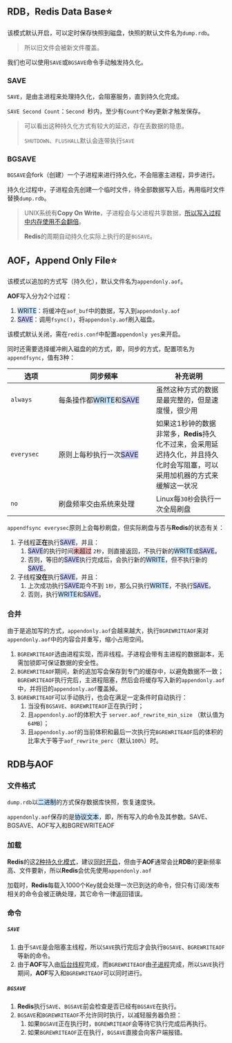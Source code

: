## RDB，Redis Data Base⭐

该模式默认开启，可以定时保存快照到磁盘，快照的默认文件名为`dump.rdb`。

> 所以旧文件会被新文件覆盖。

我们也可以使用`SAVE`或`BGSAVE`命令手动触发持久化。

### SAVE

`SAVE`，是由主进程来处理持久化，会阻塞服务，直到持久化完成。

`SAVE Second Count`：`Second `秒内，至少有`Count`个Key更新才触发保存。

> 可以看出这种持久化方式有较大的延迟，存在丢数据的隐患。
>
> `SHUTDOWN`、`FLUSHALL`默认会连带执行`SAVE`

### BGSAVE

`BGSAVE`会fork（创建）一个子进程来进行持久化，不会阻塞主进程，异步进行。

持久化过程中，子进程会先创建一个临时文件，待全部数据写入后，再用临时文件替换`dump.rdb`。

> UNIX系统有**Copy On Write**，子进程会与父进程共享数据，[所以写入过程中内存使用不会翻倍](https://www.cnblogs.com/shangxiaofei/p/5535428.html)。
>
> **Redis**的周期自动持久化实际上执行的是`BGSAVE`。



## AOF，Append Only File⭐

该模式以追加的方式写（持久化），默认文件名为`appendonly.aof`。

**AOF**写入分为2个过程：

1. <span style=background:#c2e2ff>WRITE</span>：将缓冲在`aof_buf`中的数据，写入到`appendonly.aof`
2. <span style=background:#c9ccff>SAVE</span>：调用`fsync()`，将`appendonly.aof`刷入磁盘。

该模式默认关闭，需在`redis.conf`中配置`appendonly yes`来开启。

同时还需要选择缓冲刷入磁盘的的方式，即，同步的方式，配置项名为`appendfsync`，值有3种：

<table>
   <thead>
      <tr>
         <th style="width: 95px">选项</th>
         <th style="width: 210px">同步频率</th>
         <th style="width: auto">补充说明</th>
      </tr>
   </thead>
   <tbody>
      <tr>
         <td><code>always</code></td>
         <td>每条操作都<span style=background:#c2e2ff>WRITE</span>和<span style=background:#c9ccff>SAVE</span></td>
         <td>虽然这种方式的数据是最完整的，但是速度慢，很少用</td>
      </tr>
      <tr>
         <td><code>everysec</code></td>
         <td>原则上每秒执行一次<span style=background:#c9ccff>SAVE</span></td>
         <td>如果这1秒钟的数据非常多，<span style="font-weight: bolder">Redis</span>持久化不过来，会采用延迟持久化，并且持久化时会写阻塞，可以采用加机器的方式来缓解这一状况</td>
      </tr>
      <tr>
         <td><code>no</code></td>
         <td>刷盘频率交由系统来处理</td>
         <td>Linux每<code>30秒</code>会执行一次全局刷盘</td>
      </tr>
   </tbody>
</table>


`appendfsync everysec`原则上会每秒刷盘，但实际刷盘与否与**Redis**的状态有关：

1. 子线程**正在**执行<span style=background:#c9ccff>SAVE</span>，并且：
   1. <span style=background:#c9ccff>SAVE</span>的执行时间<span style=background:#ffb8b8>未超过</span> `2秒`，则直接返回，不执行新的<span style=background:#c2e2ff>WRITE</span>或<span style=background:#c9ccff>SAVE</span>。
   2. 否则，等旧的<span style=background:#c9ccff>SAVE</span>执行完成后，会执行新的<span style=background:#c2e2ff>WRITE</span>，但不执行新的<span style=background:#c9ccff>SAVE</span>。
2. 子线程**没在**执行<span style=background:#c9ccff>SAVE</span>，并且：
   1. 上次成功执行<span style=background:#c9ccff>SAVE</span>距今不到 `1秒`，那么只执行<span style=background:#c2e2ff>WRITE</span>，不执行<span style=background:#c9ccff>SAVE</span>。
   2. 否则，执行<span style=background:#c2e2ff>WRITE</span>和<span style=background:#c9ccff>SAVE</span>。

### 合并

由于是追加写的方式，`appendonly.aof`会越来越大，执行`BGREWRITEAOF`来对`appendonly.aof`中的内容合并重写，缩小占用空间。

1. `BGREWRITEAOF`选由进程实现，而非线程。子进程会带有主进程的数据副本，无需加锁即可保证数据的安全性。
2. `BGREWRITEAOF`期间，新的追加写会保存到专门的缓存中，以避免数据不一致；`BGREWRITEAOF`执行完后，主进程阻塞，然后会将缓存写入新的`appendonly.aof`中，并将旧的`appendonly.aof`覆盖掉。
3. `BGREWRITEAOF`可以手动执行，也会在满足一定条件时自动执行：
   1. 当没有`BGSAVE`、`BGREWRITEAOF`正在执行时；
   2. 且`appendonly.aof`的体积大于 `server.aof_rewrite_min_size` （默认值为`64MB`）；
   3. 且`appendonly.aof`的当前体积和最后一次执行完`BGREWRITEAOF`后的体积的比率大于等于`aof_rewrite_perc`（默认`100%`）时。



## RDB与AOF

### 文件格式

`dump.rdb`以<span style=background:#c2e2ff>二进制</span>的方式保存数据库快照，恢复速度快。

`appendonly.aof`保存的是<span style=background:#c2e2ff>协议文本</span>，即，所有写入的命令及其参数。SAVE、BGSAVE、AOF写入和BGREWRITEAOF

### 加载

**Redis**的这[2种持久化模式](https://blog.csdn.net/weixin_42683679/article/details/81092985)，建议[同时开启](https://blog.csdn.net/ThinkWon/article/details/103522351)，但由于**AOF**通常会比**RDB**的更新频率高、文件要新，所以**Redis**会优先使用`appendonly.aof`

加载时，**Redis**每载入1000个Key就会处理一次已到达的命令，但只有订阅/发布相关的命令会被正确处理，其它命令一律返回错误。

### 命令

##### `SAVE`

1. 由于`SAVE`是会阻塞主线程，所以`SAVE`执行完后才会执行`BGSAVE`、`BGREWRITEAOF`等新的命令。
2. 由于**AOF**写入由<u>后台线程</u>完成，而`BGREWRITEAOF`由<u>子进程</u>完成，所以`SAVE`执行期间，**AOF**写入和`BGREWRITEAOF`可以同时进行。

##### `BGSAVE`

1. **Redis**执行`SAVE`、`BGSAVE`前会检查是否已经有`BGSAVE`在执行。
2. `BGSAVE`和`BGREWRITEAOF`不允许同时执行，以减轻服务器负担：
   1. 如果`BGSAVE`正在执行时，`BGREWRITEAOF`会等待它执行完成后再执行。
   2. 如果`BGREWRITEAOF`正在执行，`BGSAVE`直接会向客户端报错。




